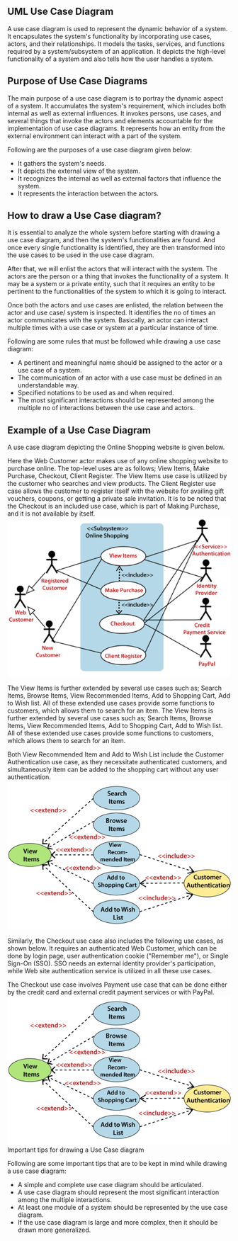 ## UML Use Case Diagram
A use case diagram is used to represent the dynamic behavior of a system. It encapsulates the system's functionality by incorporating use cases, actors, and their relationships. It models the tasks, services, and functions required by a system/subsystem of an application. It depicts the high-level functionality of a system and also tells how the user handles a system.

## Purpose of Use Case Diagrams
The main purpose of a use case diagram is to portray the dynamic aspect of a system. It accumulates the system's requirement, which includes both internal as well as external influences. It invokes persons, use cases, and several things that invoke the actors and elements accountable for the implementation of use case diagrams. It represents how an entity from the external environment can interact with a part of the system.

Following are the purposes of a use case diagram given below:

- It gathers the system's needs.
- It depicts the external view of the system.
- It recognizes the internal as well as external factors that influence the system.
- It represents the interaction between the actors.

## How to draw a Use Case diagram?
It is essential to analyze the whole system before starting with drawing a use case diagram, and then the system's functionalities are found. And once every single functionality is identified, they are then transformed into the use cases to be used in the use case diagram.

After that, we will enlist the actors that will interact with the system. The actors are the person or a thing that invokes the functionality of a system. It may be a system or a private entity, such that it requires an entity to be pertinent to the functionalities of the system to which it is going to interact.

Once both the actors and use cases are enlisted, the relation between the actor and use case/ system is inspected. It identifies the no of times an actor communicates with the system. Basically, an actor can interact multiple times with a use case or system at a particular instance of time.

Following are some rules that must be followed while drawing a use case diagram:

- A pertinent and meaningful name should be assigned to the actor or a use case of a system.
- The communication of an actor with a use case must be defined in an understandable way.
- Specified notations to be used as and when required.
- The most significant interactions should be represented among the multiple no of interactions between the use case and actors.

## Example of a Use Case Diagram
A use case diagram depicting the Online Shopping website is given below.

Here the Web Customer actor makes use of any online shopping website to purchase online. The top-level uses are as follows; View Items, Make Purchase, Checkout, Client Register. The View Items use case is utilized by the customer who searches and view products. The Client Register use case allows the customer to register itself with the website for availing gift vouchers, coupons, or getting a private sale invitation. It is to be noted that the Checkout is an included use case, which is part of Making Purchase, and it is not available by itself.
![](resources/uml-use-case-diagram.png)

The View Items is further extended by several use cases such as; Search Items, Browse Items, View Recommended Items, Add to Shopping Cart, Add to Wish list. All of these extended use cases provide some functions to customers, which allows them to search for an item. The View Items is further extended by several use cases such as; Search Items, Browse Items, View Recommended Items, Add to Shopping Cart, Add to Wish list. All of these extended use cases provide some functions to customers, which allows them to search for an item.

Both View Recommended Item and Add to Wish List include the Customer Authentication use case, as they necessitate authenticated customers, and simultaneously item can be added to the shopping cart without any user authentication.
![](resources/uml-use-case-diagram2.png)

Similarly, the Checkout use case also includes the following use cases, as shown below. It requires an authenticated Web Customer, which can be done by login page, user authentication cookie ("Remember me"), or Single Sign-On (SSO). SSO needs an external identity provider's participation, while Web site authentication service is utilized in all these use cases.

The Checkout use case involves Payment use case that can be done either by the credit card and external credit payment services or with PayPal.
![](resources/uml-use-case-diagram2.png)
Important tips for drawing a Use Case diagram

Following are some important tips that are to be kept in mind while drawing a use case diagram:

- A simple and complete use case diagram should be articulated.
- A use case diagram should represent the most significant interaction among the multiple interactions.
- At least one module of a system should be represented by the use case diagram.
- If the use case diagram is large and more complex, then it should be drawn more generalized.